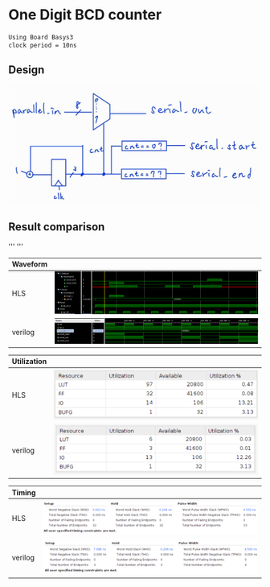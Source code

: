 # One Digit BCD counter

    Using Board Basys3
    clock period = 10ns

## Design

![Alt text](image-6.png)

## Result comparison

'''   '''

|Waveform  |        |
|--------|--------|
|HLS     |![Alt text](image.png)|
|verilog |![Alt text](image-3.png) |

|Utilization|                        |
|--         |--                      |
|HLS        | ![Alt text](image-1.png)|
|verilog    | ![Alt text](image-4.png)|

|Timing||
|--|--|
|HLS|![Alt text](image-2.png)|
|verilog|![Alt text](image-5.png)|